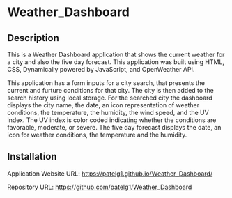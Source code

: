 # Weather_Dashboard

## Description 

This is a Weather Dashboard application that shows the current weather for a city and also the five day forecast. This application was built using HTML, CSS, Dynamically powered by JavaScript, and OpenWeather API.

This application has a form inputs for a city search, that presents the current and furture conditions for that city. The city is then added to the search history using local storage. For the searched city the dashboard displays the city name, the date, an icon representation of weather conditions, the temperature, the humidity, the wind speed, and the UV index. The UV index is color coded indicating whether the conditions are favorable, moderate, or severe. The five day forecast displays the date, an icon for weather conditions, the temperature and the humidity.

## Installation

Application Website URL: https://patelg1.github.io/Weather_Dashboard/

Repository URL: https://github.com/patelg1/Weather_Dashboard


